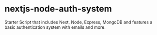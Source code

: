 # nextjs-node-auth-system
Starter Script that includes Next, Node, Express, MongoDB and features a basic authentication system with emails and more.
